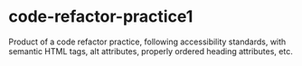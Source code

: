 # code-refactor-practice1
Product of a code refactor practice, following accessibility standards, with semantic HTML tags,  alt attributes, properly ordered heading attributes, etc.
